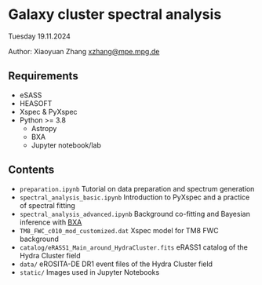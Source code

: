 # Galaxy cluster spectral analysis

Tuesday 19.11.2024

Author: Xiaoyuan Zhang xzhang@mpe.mpg.de

## Requirements
- eSASS 
- HEASOFT
- Xspec & PyXspec
- Python >= 3.8
	- Astropy
	- BXA
	- Jupyter notebook/lab

## Contents
- `preparation.ipynb` 
Tutorial on data preparation and spectrum generation
- `spectral_analysis_basic.ipynb`
Introduction to PyXspec and a practice of spectral fitting
- `spectral_analysis_advanced.ipynb`
Background co-fitting and Bayesian inference with [BXA](https://johannesbuchner.github.io/BXA/index.html)
- `TM8_FWC_c010_mod_customized.dat`
Xspec model for TM8 FWC background
- `catalog/eRASS1_Main_around_HydraCluster.fits`
eRASS1 catalog of the Hydra Cluster field
- `data/`
eROSITA-DE DR1 event files of the Hydra Cluster field
- `static/`
Images used in Jupyter Notebooks
